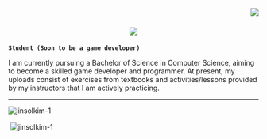 <img align="right" src="https://visitor-badge.laobi.icu/badge?page_id=JinsolKim-1.JinsolKim-1" />

<h1 align="center">
    <img src="https://readme-typing-svg.herokuapp.com/? font=Righteous&size=35&center=true&vCenter=true&width=500&height=70&duration=3000&lines=👾+👾+👾;" />
</h1>

**`Student (Soon to be a game developer)`**

I am currently pursuing a Bachelor of Science in Computer Science, aiming to become a skilled game developer and programmer. At present, my uploads consist of exercises from textbooks and activities/lessons provided by my instructors that I am actively practicing. 

---



<p><img align="center" src="https://github-readme-streak-stats.herokuapp.com/?user=jinsolkim-1&" alt="jinsolkim-1"></p>
<p>&nbsp;<img align="center" src="https://github-readme-stats.vercel.app/api?username=jinsolkim-1&show_icons=true&locale=en" alt="jinsolkim-1" /></p>



